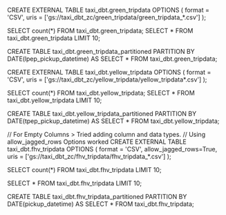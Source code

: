 CREATE EXTERNAL TABLE taxi_dbt.green_tripdata
OPTIONS (
  format = 'CSV',
  uris = ['gs://taxi_dbt_zc/green_tripdata/green_tripdata_*.csv']
);

SELECT count(*) FROM taxi_dbt.green_tripdata; 
SELECT * FROM taxi_dbt.green_tripdata LIMIT 10;

CREATE TABLE taxi_dbt.green_tripdata_partitioned
PARTITION BY DATE(lpep_pickup_datetime)
AS 
SELECT * FROM taxi_dbt.green_tripdata; 


CREATE EXTERNAL TABLE taxi_dbt.yellow_tripdata
OPTIONS (
  format = 'CSV',
  uris = ['gs://taxi_dbt_zc/yellow_tripdata/yellow_tripdata*.csv']
);

SELECT count(*) FROM taxi_dbt.yellow_tripdata; 
SELECT * FROM taxi_dbt.yellow_tripdata LIMIT 10;

CREATE TABLE taxi_dbt.yellow_tripdata_partitioned
PARTITION BY DATE(tpep_pickup_datetime)
AS 
SELECT * FROM taxi_dbt.yellow_tripdata; 


// For Empty Columns > Tried adding column and data types.
// Using allow_jagged_rows Options worked
CREATE EXTERNAL TABLE taxi_dbt.fhv_tripdata
OPTIONS (
  format = 'CSV',
  allow_jagged_rows=True,
  uris = ['gs://taxi_dbt_zc/fhv_tripdata/fhv_tripdata_*.csv']
);

SELECT count(*) FROM taxi_dbt.fhv_tripdata LIMIT 10;

SELECT * FROM taxi_dbt.fhv_tripdata LIMIT 10;


CREATE TABLE taxi_dbt.fhv_tripdata_partitioned
PARTITION BY DATE(pickup_datetime)
AS 
SELECT * FROM taxi_dbt.fhv_tripdata;
